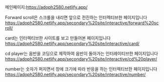메인페이지:https://adoph2580.netlify.app/

Forward scroll은 스크롤을 내리면 앞으로 전진하는 인터렉티브한 페이지입니다 
https://adoph2580.netlify.app/secondary%20site/interactive/forward%20scroll/

card는 인터렉티브한 사이트를 보고 만들어본 페이지입니다
https://adoph2580.netlify.app/secondary%20site/interactive/card/  

cd player는 음반을 코딩으로 제작하여 음반이 돌아가는 인터레이티브한 페이지입니다
https://adoph2580.netlify.app/secondary%20site/interactive/cd%20player/

number는 숫자가 퍼지면서 창에 크기에 따라 반응을 하는 인터렉티브한 페이지입니다 
https://adoph2580.netlify.app/secondary%20site/interactive/number/